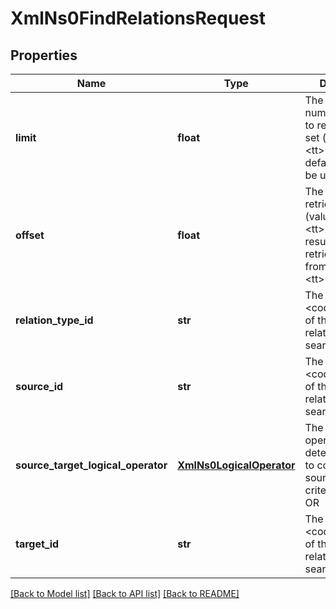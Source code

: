# XmlNs0FindRelationsRequest

## Properties
Name | Type | Description | Notes
------------ | ------------- | ------------- | -------------
**limit** | **float** | The maximum number of results to retrieve. If not set (value &#x3D; &lt;tt&gt;0&lt;/tt&gt;), the default limit will be used | [optional] 
**offset** | **float** | The first result to retrieve. If not set (value &#x3D; &lt;tt&gt;0&lt;/tt&gt;), results will be retrieved starting from row &lt;tt&gt;0&lt;/tt&gt; | [optional] 
**relation_type_id** | **str** | The &lt;code&gt;id&lt;/code&gt; of the type of relations to search for | [optional] 
**source_id** | **str** | The &lt;code&gt;id&lt;/code&gt; of the source of relations to search for | [optional] 
**source_target_logical_operator** | [**XmlNs0LogicalOperator**](XmlNs0LogicalOperator.md) | The logical operator determining how to combine the source and target criteria: AND or OR | [optional] 
**target_id** | **str** | The &lt;code&gt;id&lt;/code&gt; of the target of relations to search for | [optional] 

[[Back to Model list]](../README.md#documentation-for-models) [[Back to API list]](../README.md#documentation-for-api-endpoints) [[Back to README]](../README.md)


